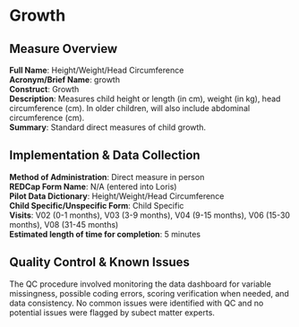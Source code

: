 # Growth
## Measure Overview
**Full Name**: Height/Weight/Head Circumference       
**Acronym/Brief Name**: growth    
**Construct**: Growth          
**Description**: Measures child height or length (in cm), weight (in kg), head circumference (cm). In older children, will also include abdominal circumference (cm).     
**Summary**: Standard direct measures of child growth.

## Implementation & Data Collection
**Method of Administration**: Direct measure in person     
**REDCap Form Name**: N/A (entered into Loris)      
**Pilot Data Dictionary**: Height/Weight/Head Circumference    
**Child Specific/Unspecific Form**: Child Specific  
**Visits**: V02 (0-1 months), V03 (3-9 months), V04 (9-15 months), V06 (15-30 months), V08 (31-45 months)   
**Estimated length of time for completion**: 5 minutes

## Quality Control & Known Issues
The QC procedure involved monitoring the data dashboard for variable missingness, possible coding errors, scoring verification when needed, and data consistency. No common issues were identified with QC and no potential issues were flagged by subect matter experts.




